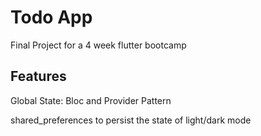 # Todo App

Final Project for a 4 week flutter bootcamp 

## Features

Global State: Bloc and Provider Pattern

shared_preferences to persist the state of light/dark mode

